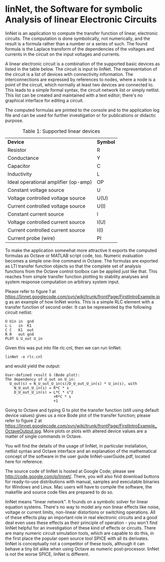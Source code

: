 linNet, the Software for symbolic Analysis of linear Electronic Circuits
========================================================================

linNet is an application to compute the transfer function of linear,
electronic circuits. The computation is done symbolically, not
numerically, and the result is a formula rather than a number or a series
of such. The found formula is the Laplace transform of the dependencies of
the voltages and currents in the circuit on the input voltages and
currents.

A linear electronic circuit is a combination of the supported basic
devices as listed in the table below. The circuit is input to linNet. The
representation of the circuit is a list of devices with connectivity
information. The interconnections are expressed by references to nodes,
where a node is a point of the circuit, which normally at least two
devices are connected to. This leads to a simple formal syntax, the
circuit network list or simply netlist. This list can be created and
maintained with a text editor; there's no graphical interface for editing
a circuit.

The computed formulas are printed to the console and to the application
log file and can be used for further investigation or for publications or
didactic purpose.

<table>
  <caption>Table 1: Supported linear devices</caption>
  <tr>
    <td><b>Device</b></th>
    <td><b>Symbol</b></th>
  </tr>
  <tr><td>Resistor                            </td>  <td>R     </td></tr>
  <tr><td>Conductance                         </td>  <td>Y     </td></tr>
  <tr><td>Capacitor                           </td>  <td>C     </td></tr>
  <tr><td>Inductivity                         </td>  <td>L     </td></tr>
  <tr><td>Ideal operational amplifier (op-amp)</td>  <td>OP    </td></tr>
  <tr><td>Constant voltage source             </td>  <td>U     </td></tr>
  <tr><td>Voltage controlled voltage source   </td>  <td>U(U)  </td></tr>
  <tr><td>Current controlled voltage source   </td>  <td>U(I)  </td></tr>
  <tr><td>Constant current source             </td>  <td>I     </td></tr>
  <tr><td>Voltage controlled current source   </td>  <td>I(U)  </td></tr>
  <tr><td>Current controlled current source   </td>  <td>I(I)  </td></tr>
  <tr><td>Current probe (wire)                </td>  <td>PI    </td></tr>
</table>


To make the application somewhat more attractive it exports the computed
formulas as Octave or MATLAB script code, too. Numeric evaluation becomes
a simple one-line command in Octave. The formulas are exported as LTI
transfer function objects so that the complete set of analysis functions
from the Octave control toolbox can be applied just like that. This
reaches from simple transfer function plotting to stability analyses and
system response computation on arbitrary system input.

Please refer to figure 1 at
<https://linnet.googlecode.com/svn/wiki/trunk/frontPage/FirstIntroExample.jpg>
as an example of how linNet works. This is a simple RLC element with a
transfer function of second order. It can be represented by the following
circuit netlist:

    U Uin in  gnd
    L L   in  K1
    C C   K1  out
    R R   out gnd
    PLOT G U_out U_in

Given this was put into file rlc.cnl, then we can run linNet:

    linNet -o rlc.cnl

and would yield the output:

    User-defined result G (Bode plot):
    The dependency of U_out on U_in:
      U_out(s) = N_U_out_U_in(s)/D_U_out_U_in(s) * U_in(s), with
        N_U_out_U_in(s) = R*C * s
        D_U_out_U_in(s) = L*C * s^2
                          +R*C * s
                          +1

Going to Octave and typing G to plot the transfer function (still using
default device values) gives us a nice Bode plot of the transfer function;
please refer to figure 2 at
<https://linnet.googlecode.com/svn/wiki/trunk/frontPage/FirstIntroExample_OctaveOutput.jpg>.
More plots or plots with altered device values are a matter of single
commands in Octave.

You will find the details of the usage of linNet, in particular
installation, netlist syntax and Octave interface and an explanation of
the mathematical concept of the software in the user guide
linNet-userGuide.pdf, located here for reference.

The source code of linNet is hosted at Google Code; please see
<http://code.google.com/p/linnet/>. There, you will also find download
buttons for ready-to-use distributions with manual, samples and executable
binaries for Windows and Linux. Mac users will have to compile the
software, the makefile and source code files are prepared to do so.

linNet means "linear network". It founds on a symbolic solver for
linear equation systems. There's no way to model any non linear effects
like noise, voltage or current limits, non-linear distortions or switching
operations. All of these effects play an important role in real electronic
circuits and a good deal even uses these effects as their principle of
operation - you won't find linNet helpful for an investigation of
these kind of effects or circuits. There are many numeric circuit
simulation tools, which are capable to do this, in the first place the
popular open source tool SPICE with all its derivates. linNet is
conceptually not a competitor of these tools, although it can behave a
tiny bit alike when using Octave as numeric post-processor. linNet is
not the worse SPICE, linNet is different.
